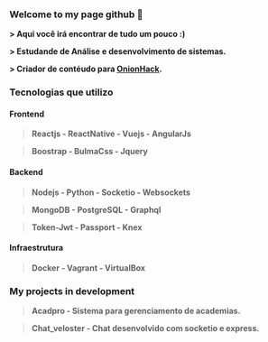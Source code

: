 ### Welcome to my page github 👋 

**> Aqui você irá encontrar de tudo um pouco :)** 

**> Estudande de Análise e desenvolvimento de sistemas.** 

**> Criador de contéudo para **[OnionHack]('https://www.onionhack.netlify.app')**.**

### Tecnologias que utilizo

#### Frontend 

> **Reactjs - ReactNative - Vuejs - AngularJs** 

> **Boostrap - BulmaCss - Jquery**

#### Backend

> **Nodejs - Python - Socketio - Websockets** 

> **MongoDB - PostgreSQL - Graphql**

> **Token-Jwt - Passport - Knex** 

#### Infraestrutura

> **Docker - Vagrant - VirtualBox** 

### My projects in development 

> **Acadpro - Sistema para gerenciamento de academias.** 

> **Chat_veloster - Chat desenvolvido com socketio e express.**
